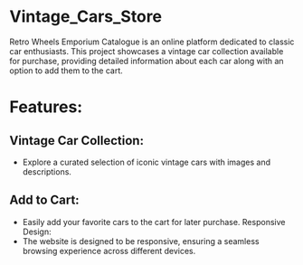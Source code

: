 # Vintage_Cars_Store
Retro Wheels Emporium Catalogue is an online platform dedicated to classic car enthusiasts. This project showcases a vintage car collection available for purchase, providing detailed information about each car along with an option to add them to the cart.

# Features:
## Vintage Car Collection: 
- Explore a curated selection of iconic vintage cars with images and descriptions.
## Add to Cart: 
- Easily add your favorite cars to the cart for later purchase.
Responsive Design:
- The website is designed to be responsive, ensuring a seamless browsing experience across different devices.
